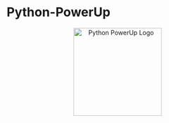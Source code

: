 # Python-PowerUp

<p align="center">
    <img width="200" src="https://ibb.co/936t2Bt" alt="Python PowerUp Logo">
</p>
